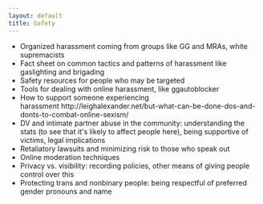 ```yaml
---
layout: default
title: Safety
---
```


<ul>
  
  
  <li>Organized harassment coming from groups like GG and MRAs, white supremacists</li>
  
  
  <li>Fact sheet on common tactics and patterns of harassment like gaslighting and brigading</li>
  
  
  <li>Safety resources for people who may be targeted</li>
  
  
  <li>Tools for dealing with online harassment, like ggautoblocker</li>
  
  
  <li>How to support someone experiencing harassment http://leighalexander.net/but-what-can-be-done-dos-and-donts-to-combat-online-sexism/</li>
  
  
  <li>DV and intimate partner abuse in the community: understanding the stats (to see that it's likely to affect people here), being supportive of victims, legal implications</li>
  
  
  <li>Retaliatory lawsuits and minimizing risk to those who speak out</li>
  
  
  <li>Online moderation techniques</li>
  
  
  <li>Privacy vs. visibility: recording policies, other means of giving people control over this</li>
  
  
  <li>Protecting trans and nonbinary people: being respectful of preferred gender pronouns and name</li>


</ul>
